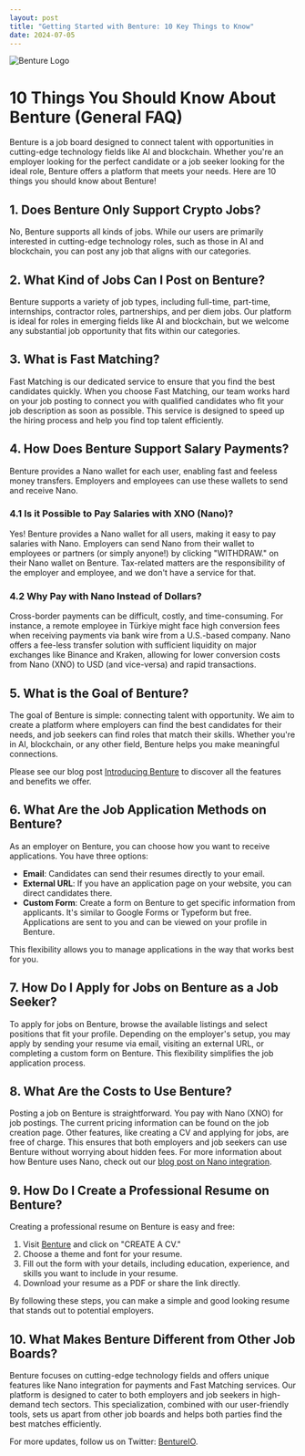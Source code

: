 ```yaml
---
layout: post
title: "Getting Started with Benture: 10 Key Things to Know"
date: 2024-07-05
---
```


![Benture Logo](https://benture.io/assets/img/logo.svg)

# 10 Things You Should Know About Benture (General FAQ)

Benture is a job board designed to connect talent with opportunities in cutting-edge technology fields like AI and blockchain. Whether you're an employer looking for the perfect candidate or a job seeker looking for the ideal role, Benture offers a platform that meets your needs. Here are 10 things you should know about Benture!

## 1. Does Benture Only Support Crypto Jobs?

No, Benture supports all kinds of jobs. While our users are primarily interested in cutting-edge technology roles, such as those in AI and blockchain, you can post any job that aligns with our categories.

## 2. What Kind of Jobs Can I Post on Benture?

Benture supports a variety of job types, including full-time, part-time, internships, contractor roles, partnerships, and per diem jobs. Our platform is ideal for roles in emerging fields like AI and blockchain, but we welcome any substantial job opportunity that fits within our categories.

## 3. What is Fast Matching?

Fast Matching is our dedicated service to ensure that you find the best candidates quickly. When you choose Fast Matching, our team works hard on your job posting to connect you with qualified candidates who fit your job description as soon as possible. This service is designed to speed up the hiring process and help you find top talent efficiently.

## 4. How Does Benture Support Salary Payments?

Benture provides a Nano wallet for each user, enabling fast and feeless money transfers. Employers and employees can use these wallets to send and receive Nano.

### 4.1 Is it Possible to Pay Salaries with XNO (Nano)?

Yes! Benture provides a Nano wallet for all users, making it easy to pay salaries with Nano. Employers can send Nano from their wallet to employees or partners (or simply anyone!) by clicking "WITHDRAW." on their Nano wallet on Benture. Tax-related matters are the responsibility of the employer and employee, and we don't have a service for that.

### 4.2 Why Pay with Nano Instead of Dollars?

Cross-border payments can be difficult, costly, and time-consuming. For instance, a remote employee in Türkiye might face high conversion fees when receiving payments via bank wire from a U.S.-based company. Nano offers a fee-less transfer solution with sufficient liquidity on major exchanges like Binance and Kraken, allowing for lower conversion costs from Nano (XNO) to USD (and vice-versa) and rapid transactions.

## 5. What is the Goal of Benture?

The goal of Benture is simple: connecting talent with opportunity. We aim to create a platform where employers can find the best candidates for their needs, and job seekers can find roles that match their skills. Whether you're in AI, blockchain, or any other field, Benture helps you make meaningful connections.

Please see our blog post [Introducing Benture](https://blog.benture.io/introducing-benture/) to discover all the features and benefits we offer.

## 6. What Are the Job Application Methods on Benture?

As an employer on Benture, you can choose how you want to receive applications. You have three options:
- **Email**: Candidates can send their resumes directly to your email.
- **External URL**: If you have an application page on your website, you can direct candidates there.
- **Custom Form**: Create a form on Benture to get specific information from applicants. It's similar to Google Forms or Typeform but free. Applications are sent to you and can be viewed on your profile in Benture.

This flexibility allows you to manage applications in the way that works best for you.

## 7. How Do I Apply for Jobs on Benture as a Job Seeker?

To apply for jobs on Benture, browse the available listings and select positions that fit your profile. Depending on the employer's setup, you may apply by sending your resume via email, visiting an external URL, or completing a custom form on Benture. This flexibility simplifies the job application process.

## 8. What Are the Costs to Use Benture?

Posting a job on Benture is straightforward. You pay with Nano (XNO) for job postings. The current pricing information can be found on the job creation page. Other features, like creating a CV and applying for jobs, are free of charge. This ensures that both employers and job seekers can use Benture without worrying about hidden fees. For more information about how Benture uses Nano, check out our [blog post on Nano integration](https://blog.benture.io/what-is-nano/).

## 9. How Do I Create a Professional Resume on Benture?

Creating a professional resume on Benture is easy and free:
1. Visit [Benture](https://benture.io) and click on "CREATE A CV."
2. Choose a theme and font for your resume.
3. Fill out the form with your details, including education, experience, and skills you want to include in your resume.
4. Download your resume as a PDF or share the link directly.

By following these steps, you can make a simple and good looking resume that stands out to potential employers.

## 10. What Makes Benture Different from Other Job Boards?

Benture focuses on cutting-edge technology fields and offers unique features like Nano integration for payments and Fast Matching services. Our platform is designed to cater to both employers and job seekers in high-demand tech sectors. This specialization, combined with our user-friendly tools, sets us apart from other job boards and helps both parties find the best matches efficiently.

For more updates, follow us on Twitter: [BentureIO](https://twitter.com/BentureIO).
